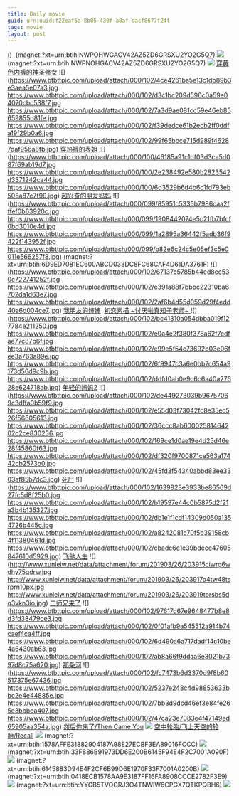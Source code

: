 ```yaml
---
title: Daily movie
guid: urn:uuid:f22eaf5a-8b05-430f-a8af-dacf8677f24f
tags: movie
layout: post
---
```


()
![]()
(magnet:?xt=urn:btih:NWPOHWGACV42AZ5ZD6GRSXU2YO2G5Q7)
![](http://www.xunleiw.net/data/attachment/forum/201903/27/084142noaole0erove5bor.jpg)
(magnet:?xt=urn:btih:NWPNOHGACV42AZ5ZD6GRSXU2YO2G5Q7)
![](http://www.xunleiw.net/data/attachment/forum/201903/27/084145xdwkw3nqqtk2nwne.jpg)
[穿黄色内裤的神圣修女](magnet:?xt=urn:btih:NWPOHWGACV42AZ5ZD6GRSXU2YO2G5Q7)
![](https://www.btbttpic.com/upload/attach/000/102/4ce4261ba5e13c1db89b3e3aea5e07a3.jpg
https://www.btbttpic.com/upload/attach/000/102/d3c1bc209d596c0a59e04070cbc538f7.jpg
https://www.btbttpic.com/upload/attach/000/102/7a3d9ae081cc59e46eb85659855d81fe.jpg
https://www.btbttpic.com/upload/attach/000/102/f39dedce61b2ecb2ff0ddfa19f29b0a6.jpg
https://www.btbttpic.com/upload/attach/000/102/99f65bbce715d989f46287daf956a8fb.jpg)
[穿热裤的表姐](magnet:?xt=urn:btih:NWPNOHWGACV42AZ5ZD6GRSXU2YO2G5Q)
![](https://www.btbttpic.com/upload/attach/000/100/46185a91c1df03d3ca5d087f69ab19d7.jpg
https://www.btbttpic.com/upload/attach/000/100/2e238492e580b2823542d3371242ca44.jpg
https://www.btbttpic.com/upload/attach/000/100/6d3529b6d4b6c1fd793eb508a87c7f99.jpg)
[超兴奋的朋友妈妈](magnet:?xt=urn:btih:6D9ED71EC60ABCD033DC8FC68CAF4D61DA3761F)
![](https://www.btbttpic.com/upload/attach/000/099/85951c5335b7986caa2fffef0b63920c.jpg
https://www.btbttpic.com/upload/attach/000/099/1908442074e5c21fb7bfcf0bd3010e4d.jpg
https://www.btbttpic.com/upload/attach/000/099/1a2895a36442f5adb36f9422f143952f.jpg
https://www.btbttpic.com/upload/attach/000/099/b82e6c24c5e05ef3c5e0011e566257f8.jpg)
(magnet:?xt=urn:btih:6D9ED7081EC600ABCD033DC8FC68CAF4D61DA3761F)
![](https://www.btbttpic.com/upload/attach/000/102/67137c5785b44ed8cc530c722741252f.jpg
https://www.btbttpic.com/upload/attach/000/102/e391a88f7bbbc22310ba6702da1d63e7.jpg
https://www.btbttpic.com/upload/attach/000/102/2af6b4d55d059d29f4edd40a6d004ce7.jpg)
[我朋友的婶婶](magnet:?xt=urn:btih:6D9D71EC600ABCD033DC8FC68CAF4D61DA3761F)
![]()
[初恋素描 ~讨厌啦真知子老师~ ](magnet:?xt=urn:btih:6D9ED71EC600ABCD033DC8FC68CAF4D61DA3761F7)
![](https://www.btbttpic.com/upload/attach/000/102/bc41310a054dbba019f127784e211250.jpg
https://www.btbttpic.com/upload/attach/000/102/e0a4e2f380f378a62f7cdfae77c87b6f.jpg
https://www.btbttpic.com/upload/attach/000/102/e99e5f54c73692b03e06fee3a763a89e.jpg
https://www.btbttpic.com/upload/attach/000/102/6f9947c3a6e0bb7c654a9173d56d9c9b.jpg
https://www.btbttpic.com/upload/attach/000/102/ddfd0ab0e9c6c6a40a27628e624718ab.jpg)
[年轻的妈妈2](magnet:?xt=urn:btih:6D9ED71EC600ABCD033DC8FC68CAF4D61DA3761)
![](https://www.btbttpic.com/upload/attach/000/102/de449273039b96757069c3dffa0b59f9.jpg
https://www.btbttpic.com/upload/attach/000/102/e55d03f73042fc8e35ec526f56605613.jpg
https://www.btbttpic.com/upload/attach/000/102/36ccc8ab60002581464202c2ce830236.jpg
https://www.btbttpic.com/upload/attach/000/102/169ce1d0ae19e4d25d46e28f45860f63.jpg
https://www.btbttpic.com/upload/attach/000/102/df320f9700871ce563a17442cb2573b0.jpg
https://www.btbttpic.com/upload/attach/000/102/45fd3f54340abbd83ee3303af85b7dc3.jpg)
[死尸](magnet:?xt=urn:btih:6D9ED71EC600ABCD033DC8FC68CAF4D61DA3761F)
![](https://www.btbttpic.com/upload/attach/000/102/1639823e3933be86569d27fc5d8f25b0.jpg
https://www.btbttpic.com/upload/attach/000/102/b19597e44c0b5875d2f21a3b4b135327.jpg
https://www.btbttpic.com/upload/attach/000/102/db1e1f1cdf14309d050a1354726b445c.jpg
https://www.btbttpic.com/upload/attach/000/102/a8242081c70f5b39158cb4f11380461d.jpg
https://www.btbttpic.com/upload/attach/000/102/cbadc6e1e39bdece47605847610d5929.jpg)
[飞驰人生](magnet:?xt=urn:btih:F2FAFA5263E57B4641B2EBB3BD5462BBC23C8BEC)
![](http://www.xunleiw.net/data/attachment/forum/201903/26/203915ciwrg6wdhy75qdrw.jpg
http://www.xunleiw.net/data/attachment/forum/201903/26/203917o4tw48tsrprn10px.jpg
http://www.xunleiw.net/data/attachment/forum/201903/26/203919torsbs5dq3vkn3io.jpg)
[二师兄来了](magnet:?xt=urn:btih:BAEAB97A1096114260124656732E4BBEFE0B037E)
![](https://www.btbttpic.com/upload/attach/000/102/97617d67e9648477b8e8d3fd38479ce3.jpg
https://www.btbttpic.com/upload/attach/000/102/0f01afb9a545512a914b74caef4ca4ff.jpg
https://www.btbttpic.com/upload/attach/000/102/6d490a6a717dadf14c10be4a6430ab63.jpg
https://www.btbttpic.com/upload/attach/000/102/ab8a66f9ddaa6e3021b7397d8c75a620.jpg)
[那条河](magnet:?xt=urn:btih:8FF8328A2A4A51130CA3CDB8D85E23A6E2B40041)
![](https://www.btbttpic.com/upload/attach/000/102/fc7473b6d3370d9f8b60517375e67436.jpg
https://www.btbttpic.com/upload/attach/000/102/5237e248c4d98853633bbc2e4e44885e.jpg
https://www.btbttpic.com/upload/attach/000/102/7bb3d9dcd46ef3e84fe265e3bbbea407.jpg
https://www.btbttpic.com/upload/attach/000/102/47ca23e7083e4f47149ed65905aa354a.jpg)
[然后你来了/Then Came You](magnet:?xt=urn:btih:5034c247d70ccb1359c83b7a8679b1588c4af2c1)
![](window.open('http:\/\/img.baidu.com.btba.xiaoeryi.com/upload/2019/03/26/59448S5I549351.big.jpg'))
[空中轮胎/飞上天空的轮胎/Recall](magnet:?xt=urn:btih:927388e2795c73096e58099c0ef9193a1777759e)
![](window.open('http:\/\/img.baidu.com.btba.xiaoeryi.com/upload/2019/03/26/98539585817!N9.big.jpg'))
(magnet:?xt=urn:btih:1578AFFE31882904187A98E27ECBF3EA89016FCCC)
![](http://wolong-pic.oss-cn-shenzhen.aliyuncs.com/1553525697176790.jpg)
(magnet:?xt=urn:btih:33F886B91973DD6E200B6145F94E4F2C7001A090F)
![](https://img.kuyun88.com/pic/uploadimg/2019-2/201922418222131192.jpg)
(magnet:?xt=urn:btih:6145883D94E4F2CF6B99D6E1970F33F7001A0200B)
![](http://wolong-pic.oss-cn-shenzhen.aliyuncs.com/1553563605880948.jpg)
(magnet:?xt=urn:btih:0418ECB1578AA9E3187FF16FA8908CCCE2782F3E9)
![](http://wolong-pic.oss-cn-shenzhen.aliyuncs.com/1553563421574569.jpg)
(magnet:?xt=urn:btih:YYGB5TVOGRJ3O4TNWIW6CPGX7QTKPQBH6)
![](http://wolong-pic.oss-cn-shenzhen.aliyuncs.com/1553563283496749.jpg)
